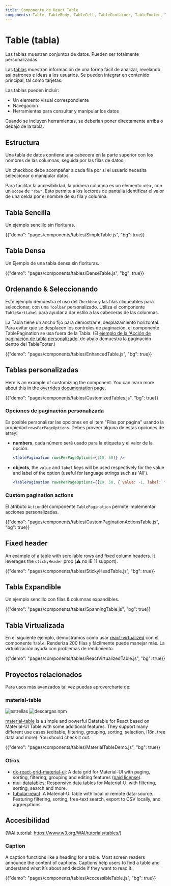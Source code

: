 ```yaml
---
title: Componente de React Table
components: Table, TableBody, TableCell, TableContainer, TableFooter, TableHead, TablePagination, TableRow, TableSortLabel
---
```


# Table (tabla)

<p class="description">Las tablas muestran conjuntos de datos. Pueden ser totalmente personalizadas.</p>

Las [tablas](https://material.io/design/components/data-tables.html) muestran información de una forma fácil de analizar, revelando así patrones e ideas a los usuarios. Se pueden integrar en contenido principal, tal como tarjetas.

Las tablas pueden incluir:

- Un elemento visual correspondiente
- Navegación
- Herramientas para consultar y manipular los datos

Cuando se incluyen herramientas, se deberían poner directamente arriba o debajo de la tabla.

## Estructura

Una tabla de datos contiene una cabecera en la parte superior con los nombres de las columnas, seguida por las filas de datos.

Un checkbox debe acompañar a cada fila por si el usuario necesita seleccionar o manipular datos.

Para facilitar la accesibilidad, la primera columna es un elemento `<th>`, con un `scope` de `"row"`. Esto permite a los lectores de pantalla identificar el valor de una celda por el nombre de su fila y columna.

## Tabla Sencilla

Un ejemplo sencillo sin florituras.

{{"demo": "pages/components/tables/SimpleTable.js", "bg": true}}

## Tabla Densa

Un Ejemplo de una tabla densa sin florituras.

{{"demo": "pages/components/tables/DenseTable.js", "bg": true}}

## Ordenando & Seleccionando

Este ejemplo demuestra el uso del `Checkbox` y las filas cliqueables para seleccionar, con una `Toolbar` personalizado. Utiliza el componente `TableSortLabel` para ayudar a dar estilo a las cabeceras de las columnas.

La Tabla tiene un ancho fijo para demostrar el desplazamiento horizontal. Para evitar que se desplacen los controles de paginación, el componente TablePagination se usa fuera de la Tabla. (El [ejemplo de la 'Acción de paginación de tabla personalizado'](#custom-table-pagination-action) de abajo demuestra la paginación dentro del TableFooter.)

{{"demo": "pages/components/tables/EnhancedTable.js", "bg": true}}

## Tablas personalizadas

Here is an example of customizing the component. You can learn more about this in the [overrides documentation page](/customization/components/).

{{"demo": "pages/components/tables/CustomizedTables.js", "bg": true}}

### Opciones de paginación personalizada

Es posible personalizar las opciones en el item "Filas por página" usando la propiedad `rowsPerPageOptions`. Debes proveer alguna de estas opciones de array:

- **numbers**, cada número será usado para la etiqueta y el valor de la opción.
    
    ```jsx
    <TablePagination rowsPerPageOptions={[10, 50]} />
    ```

- **objects**, the `value` and `label` keys will be used respectively for the value and label of the option (useful for language strings such as 'All').
    
    ```jsx
    <TablePagination rowsPerPageOptions={[10, 50, { value: -1, label: 'All' }]} />
    ```

### Custom pagination actions

El atributo `Action`del componente `TablePagination` permite implementar acciones personalizadas.

{{"demo": "pages/components/tables/CustomPaginationActionsTable.js", "bg": true}}

## Fixed header

An example of a table with scrollable rows and fixed column headers. It leverages the `stickyHeader` prop (⚠️ no IE 11 support).

{{"demo": "pages/components/tables/StickyHeadTable.js", "bg": true}}

## Tabla Expandible

Un ejemplo sencillo con filas & columnas expandibles.

{{"demo": "pages/components/tables/SpanningTable.js", "bg": true}}

## Tabla Virtualizada

En el siguiente ejemplo, demostramos como usar [react-virtualized](https://github.com/bvaughn/react-virtualized) con el componente `Table`. Renderiza 200 filas y fácilmente puede manejar más. La virtualización ayuda con problemas de rendimiento.

{{"demo": "pages/components/tables/ReactVirtualizedTable.js", "bg": true}}

## Proyectos relacionados

Para usos más avanzados tal vez puedas aprovercharte de:

### material-table

![estrellas](https://img.shields.io/github/stars/mbrn/material-table.svg?style=social&label=Stars) ![descargas npm](https://img.shields.io/npm/dm/material-table.svg)

[material-table](https://github.com/mbrn/material-table) is a simple and powerful Datatable for React based on Material-UI Table with some additional features. They support many different use cases (editable, filtering, grouping, sorting, selection, i18n, tree data and more). You should check it out.

{{"demo": "pages/components/tables/MaterialTableDemo.js", "bg": true}}

### Otros

- [dx-react-grid-material-ui](https://devexpress.github.io/devextreme-reactive/react/grid/): A data grid for Material-UI with paging, sorting, filtering, grouping and editing features ([paid license](https://js.devexpress.com/licensing/)).
- [mui-datatables](https://github.com/gregnb/mui-datatables): Responsive data tables for Material-UI with filtering, sorting, search and more.
- [tubular-react](https://github.com/unosquare/tubular-react): A Material-UI table with local or remote data-source. Featuring filtering, sorting, free-text search, export to CSV locally, and aggregations.

## Accesibilidad

(WAI tutorial: https://www.w3.org/WAI/tutorials/tables/)

### Caption

A caption functions like a heading for a table. Most screen readers announce the content of captions. Captions help users to find a table and understand what it’s about and decide if they want to read it.

{{"demo": "pages/components/tables/AcccessibleTable.js", "bg": true}}